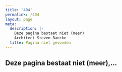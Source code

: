 ```yaml
---
title: '404'
permalink: /404
layout: page
meta:
  description: |-
    Deze pagina bestaat niet (meer)
    Architect Steven Baecke
  title: Pagina niet gevonden
---
```

## Deze pagina bestaat niet (meer),...
